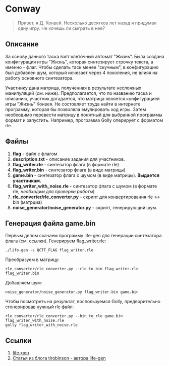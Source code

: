 Conway
======

> Привет, я Д. Конвей. Несколько десятков лет назад я придумал одну игру. Не хочешь ли сыграть в нее?

Описание
--------
За основу данного таска взят клеточный автомат "Жизнь". Была создана конфигурация игры "Жизнь", которая синтезирует строчку текста, а именно - флаг. Чтобы сделать таск менее "скучным", в конфигурацию был добавлен шум, который исчезает через 4 поколения, не влияя на работу основного синтезатора.

Участнику дана матрица, полученная в результате несложных манипуляций (см. ниже). Предполагается, что по названию таска и описанию, участник догадается, что матрица является конфигурацией игры "Жизнь" Конвея. Не состовляет труда найти в интернете программу, которая бы позволяла эмулировать ход игры. Затем необходимо перевести матрицу в понятный для выбранной программы формат и запустить. Например, программа Golly оперирует с форматом rle.

Файлы
-----
1. **flag** - файл с флагом
2. **description.txt** - описание задания для участников.
3. **flag_writer.rle** - синтезатор флага (в формате rle)
4. **flag_writer.bin** - синтезатор флага (в виде матрицы)
5. **game.bin** - синтезатор флага с шумом (в виде матрицы). **Выдается участникам.**
6. **flag_writer_with_noise.rle** - синтезатор флага c шумом (в формате rle,    *необходим для проверки работы*)
7. **rle_converter/rle_converter.py** - скрипт для конвертирования rle <-> bin (матрциа)
8. **noise_generator/noise_generator.py** - скрипт, генерирующий шум.

Генерация файла game.bin
------------------------
Первым делом скачаем программу life-gen для генерации синтезатора флага (см. ссылки). Генерируем flag_writer.rle:
```
./life-gen -s QCTF_FLAG flag_writer.rle
```
Преобразуем в матрицу:
```
rle_converter/rle_converter.py --rle_to_bin flag_writer.rle flag_writer.bin
```
Добавляем шум:
```
noise_generator/noise_generator.py flag_writer.bin game.bin
```
Чтобы посмотреть на результат, воспользуемся Golly, предворительно сгенерировав нужный rle файл:
```
rle_converter/rle_converter.py --bin_to_rle game.bin flag_writer_with_noise.rle
golly flag_writer_with_noise.rle
```

Ссылки
------
1. [life-gen](https://github.com/tlrobinson/life-gen/)
2. [Статья из блога tlrobinson - автора life-gen](http://tlrobinson.net/blog/2009/02/game-of-life-generator/)

